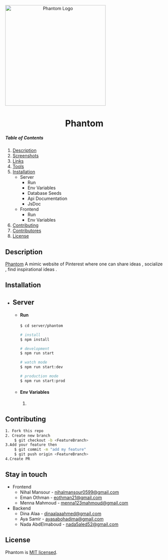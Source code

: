 
<p  align="center">

<a align="center" href="https://phantomclient.herokuapp.com/"  target="blank"><img  src="https://i.pinimg.com/originals/13/a7/f2/13a7f2e36e658749fd97b9078ad1e22f.png"  width="320" align="center" alt="Phantom Logo"  /></a>
<h1 align="center">Phantom</h1>
</p>


##### Table of Contents  
1. [Description](#Description)  
2. [Screenshots](#Screenshots)  
3. [Links](#Links) 
4. [Tools](#Tools)  
5. [Installation](#Installation) 
	* Server
		* Run
		* Env Variables
		* Database Seeds
		* Api Documentation
		* JsDoc
	* Frontend
		* Run
		* Env Variables
6. [Contributing](#Contributing)
7. [Contributores](#Stay-in-touch)
8. [License](#lisence)


## Description

  

[Phantom](https://github.com/nadaabdelmaboud/Phantom) A mimic website of Pinterest where one can share ideas , socialize , find inspirational ideas  .

  

## Installation
* ## Server
	* ####  Run
		```bash
		$ cd server/phantom
		
		# install
		$ npm install
		
		# development
		$ npm run start

		# watch mode
		$ npm run start:dev

		# production mode
		$ npm run start:prod

		```
	*	#### Env Variables
		1.
	

  



## Contributing

  

```bash
1. Fork this repo
2. Create new branch
	$ git checkout -b <FeatureBranch>
3.Add your feature then
	$ git commit -m "add my feature"
	$ git push origin <FeatureBranch>
4.Create PR
```

  

## Stay in touch

  

- Frontend
	- Nihal Mansour - nihalmansour0599@gmail.com
	- Eman Othman - eothman21@gmail.com
	- Menna Mahmoud - menna123mahmoud@gmail.com
- Backend
	- Dina Alaa - dinaalaaahmed@gmail.com
	- Aya Samir - ayasabohadima@gmail.com
	- Nada AbdElmaboud - nada5aled52@gmail.com

  

## License

  

Phantom is [MIT licensed](LICENSE).
